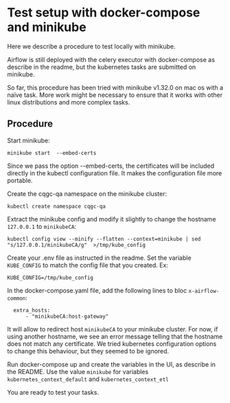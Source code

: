 # Test setup with docker-compose and minikube

Here we describe a procedure to test locally with minikube. 

Airflow is still deployed with the celery executor with docker-compose as describe in the readme, but the kubernetes tasks are submitted on minikube.

So far, this procedure has been tried with minikube v1.32.0 on mac os with a naïve task. More work might be necessary to ensure that 
it works with other linux distributions and more complex tasks.

## Procedure

Start minikube:

```
minikube start  --embed-certs
```

Since we pass the option --embed-certs, the certificates will be included directly in the kubectl configuration file. It makes the 
configuration file more portable.

Create the cqgc-qa namespace on the minikube cluster:

```
kubectl create namespace cqgc-qa
```

Extract the minikube config and modify it slightly to change the hostname `127.0.0.1` to `minikubeCA`:

```
kubectl config view --minify --flatten --context=minikube | sed "s/127.0.0.1/minikubeCA/g"  >/tmp/kube_config
```

Create your .env file as instructed in the readme. Set the variable `KUBE_CONFIG` to match the config file that you created. Ex:

```
KUBE_CONFIG=/tmp/kube_config
```

In the docker-compose.yaml file, add the following lines to bloc `x-airflow-common`:

```
  extra_hosts:
      - "minikubeCA:host-gateway"
```

It will allow to redirect host `minikubeCA` to your minikube cluster. For now, if using another hostname, we see an error message 
telling that the hostname does not match any certificate. We tried kubernetes configuration options to change this behaviour, 
but they seemed to be ignored.

Run docker-compose up and create the variables in the UI, as describe in the README. Use the value `minikube` for variables
`kubernetes_context_default` and `kubernetes_context_etl`



You are ready to test your tasks.
